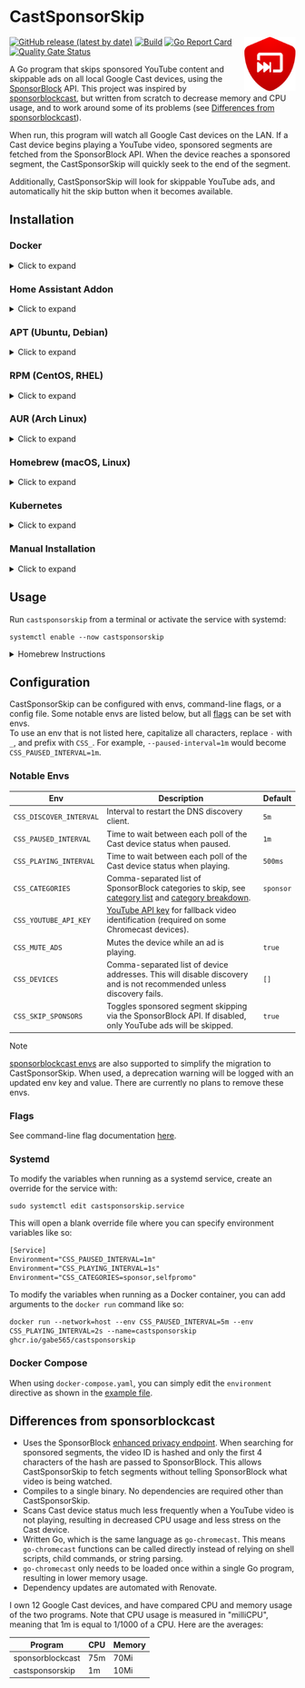 # CastSponsorSkip

<img src="./assets/icon.svg" alt="CastSponsorSkip Icon" align="right" width="90">

[![GitHub release (latest by date)](https://img.shields.io/github/v/release/gabe565/CastSponsorSkip)](https://github.com/gabe565/CastSponsorSkip/releases)
[![Build](https://github.com/gabe565/CastSponsorSkip/actions/workflows/build.yml/badge.svg)](https://github.com/gabe565/CastSponsorSkip/actions/workflows/build.yml)
[![Go Report Card](https://goreportcard.com/badge/github.com/gabe565/CastSponsorSkip)](https://goreportcard.com/report/github.com/gabe565/CastSponsorSkip)
[![Quality Gate Status](https://sonarcloud.io/api/project_badges/measure?project=gabe565_CastSponsorSkip&metric=alert_status)](https://sonarcloud.io/summary/new_code?id=gabe565_CastSponsorSkip)

A Go program that skips sponsored YouTube content and skippable ads on all local Google Cast devices, using the [SponsorBlock](https://github.com/ajayyy/SponsorBlock) API. This project was inspired by [sponsorblockcast](https://github.com/nichobi/sponsorblockcast), but written from scratch to decrease memory and CPU usage, and to work around some of its problems (see [Differences from sponsorblockcast](#differences-from-sponsorblockcast)).

When run, this program will watch all Google Cast devices on the LAN. If a Cast device begins playing a YouTube video, sponsored segments are fetched from the SponsorBlock API. When the device reaches a sponsored segment, the CastSponsorSkip will quickly seek to the end of the segment.

Additionally, CastSponsorSkip will look for skippable YouTube ads, and automatically hit the skip button when it becomes available.

## Installation

### Docker

<details>
  <summary>Click to expand</summary>

  You can [install Docker](https://docs.docker.com/engine/install/) directly or use [Docker Compose](https://docs.docker.com/compose/install/) (Or use Podman, Portainer, etc). Please note you *MUST* use the `host` network as shown below for cli or in the example `docker-compose` file.

  #### Docker
  Run the below commands as root or a member of the `docker` group:
  ```shell
  docker run --network=host --name=castsponsorskip ghcr.io/gabe565/castsponsorskip
  ```

  #### Docker Compose
  First you will need a `docker-compose.yaml` file, such as the [one included in this repo](docker-compose.yaml). Run the below commands as root or a member of the `docker` group:
  ```shell
  docker compose up -d
  ```
</details>


### Home Assistant Addon

<details>
  <summary>Click to expand</summary>

A Home Assistant addon is provided by @alexbelgium and @bruvv. See [alexbelgium/hassio-addons](https://github.com/alexbelgium/hassio-addons/tree/master/sponsorblockcast) for installation instructions.
</details>


### APT (Ubuntu, Debian)

<details>
  <summary>Click to expand</summary>

1. If you don't have it already, install the `ca-certificates` package
   ```shell
   sudo apt install ca-certificates
   ```

2. Add gabe565 apt repository
   ```
   echo 'deb [trusted=yes] https://apt.gabe565.com /' | sudo tee /etc/apt/sources.list.d/gabe565.list
   ```

3. Update apt repositories
   ```shell
   sudo apt update
   ```

4. Install CastSponsorSkip
   ```shell
   sudo apt install castsponsorskip
   ```
</details>

### RPM (CentOS, RHEL)

<details>
  <summary>Click to expand</summary>

1. If you don't have it already, install the `ca-certificates` package
   ```shell
   sudo dnf install ca-certificates
   ```

2. Add gabe565 rpm repository to `/etc/yum.repos.d/gabe565.repo`
   ```ini
   [gabe565]
   name=gabe565
   baseurl=https://rpm.gabe565.com
   enabled=1
   gpgcheck=0
   ```

3. Install CastSponsorSkip
   ```shell
   sudo dnf install castsponsorskip
   ```
</details>

### AUR (Arch Linux)

<details>
  <summary>Click to expand</summary>

Install [castsponsorskip-bin](https://aur.archlinux.org/packages/castsponsorskip-bin) with your [AUR helper](https://wiki.archlinux.org/index.php/AUR_helpers) of choice.
</details>

### Homebrew (macOS, Linux)

<details>
  <summary>Click to expand</summary>

Install CastSponsorSkip from [gabe565/homebrew-tap](https://github.com/gabe565/homebrew-tap):
```shell
brew install gabe565/tap/castsponsorskip
```
</details>

### Kubernetes

<details>
  <summary>Click to expand</summary>

CastSponsorSkip doesn't require a Service or Ingress, so it's simple to host in Kubernetes with a single Deployment. The only gotcha is that `hostNetwork` must be enabled for device discovery to work.

A Helm chart is available to make Kubernetes deployment even simpler.
For more information, see
[charts.gabe565.com](https://charts.gabe565.com/charts/castsponsorskip/) or
[Artifact Hub](https://artifacthub.io/packages/helm/gabe565/castsponsorskip).
</details>

### Manual Installation

<details>
  <summary>Click to expand</summary>

Download and run the [latest release binary](https://github.com/gabe565/CastSponsorSkip/releases/latest) for your system and architecture.
</details>

## Usage
Run `castsponsorskip` from a terminal or activate the service with systemd:
```shell
systemctl enable --now castsponsorskip
````

<details>
  <summary>Homebrew Instructions</summary>

  Use [brew services](https://github.com/Homebrew/homebrew-services) to start CastSponsorSkip:
  ```shell
  brew services start castsponsorskip
  ```
</details>

## Configuration
CastSponsorSkip can be configured with envs, command-line flags, or a config file. Some notable envs are listed below, but all [flags](./docs/castsponsorskip.md) can be set with envs.  
To use an env that is not listed here, capitalize all characters, replace `-` with `_`, and prefix with `CSS_`. For example, `--paused-interval=1m` would become `CSS_PAUSED_INTERVAL=1m`.

### Notable Envs
| Env                     | Description                                                                                                                                                                                                           | Default   |
|-------------------------|-----------------------------------------------------------------------------------------------------------------------------------------------------------------------------------------------------------------------|-----------|
| `CSS_DISCOVER_INTERVAL` | Interval to restart the DNS discovery client.                                                                                                                                                                         | `5m`      |
| `CSS_PAUSED_INTERVAL`   | Time to wait between each poll of the Cast device status when paused.                                                                                                                                                 | `1m`      |
| `CSS_PLAYING_INTERVAL`  | Time to wait between each poll of the Cast device status when playing.                                                                                                                                                | `500ms`   |
| `CSS_CATEGORIES`        | Comma-separated list of SponsorBlock categories to skip, see [category list](https://wiki.sponsor.ajay.app/w/Types#Category) and [category breakdown](https://wiki.sponsor.ajay.app/w/Guidelines#Category_Breakdown). | `sponsor` |
| `CSS_YOUTUBE_API_KEY`   | [YouTube API key](https://developers.google.com/youtube/registering_an_application) for fallback video identification (required on some Chromecast devices).                                                          | ` `       |
| `CSS_MUTE_ADS`          | Mutes the device while an ad is playing.                                                                                                                                                                              | `true`    |
| `CSS_DEVICES`           | Comma-separated list of device addresses. This will disable discovery and is not recommended unless discovery fails.                                                                                                  | `[]`      |
| `CSS_SKIP_SPONSORS`     | Toggles sponsored segment skipping via the SponsorBlock API. If disabled, only YouTube ads will be skipped.                                                                                                           | `true`    |

> [!NOTE]
> [sponsorblockcast envs](https://github.com/nichobi/sponsorblockcast#configuration) are also supported to simplify the migration to CastSponsorSkip. When used, a deprecation warning will be logged with an updated env key and value. There are currently no plans to remove these envs.

### Flags
See command-line flag documentation [here](./docs/castsponsorskip.md).

### Systemd
To modify the variables when running as a systemd service, create an override for the service with:

```shell
sudo systemctl edit castsponsorskip.service
```

This will open a blank override file where you can specify environment variables like so:
```
[Service]
Environment="CSS_PAUSED_INTERVAL=1m"
Environment="CSS_PLAYING_INTERVAL=1s"
Environment="CSS_CATEGORIES=sponsor,selfpromo"
```

To modify the variables when running as a Docker container, you can add arguments to the `docker run` command like so:

```shell
docker run --network=host --env CSS_PAUSED_INTERVAL=5m --env CSS_PLAYING_INTERVAL=2s --name=castsponsorskip ghcr.io/gabe565/castsponsorskip
```

### Docker Compose
When using `docker-compose.yaml`, you can simply edit the `environment` directive as shown in the [example file](./docker-compose.yaml).

## Differences from sponsorblockcast
- Uses the SponsorBlock [enhanced privacy endpoint](https://wiki.sponsor.ajay.app/w/API_Docs#GET_/api/skipSegments/:sha256HashPrefix). When searching for sponsored segments, the video ID is hashed and only the first 4 characters of the hash are passed to SponsorBlock. This allows CastSponsorSkip to fetch segments without telling SponsorBlock what video is being watched.
- Compiles to a single binary. No dependencies are required other than CastSponsorSkip.
- Scans Cast device status much less frequently when a YouTube video is not playing, resulting in decreased CPU usage and less stress on the Cast device.
- Written Go, which is the same language as `go-chromecast`. This means `go-chromecast` functions can be called directly instead of relying on shell scripts, child commands, or string parsing.
- `go-chromecast` only needs to be loaded once within a single Go program, resulting in lower memory usage.
- Dependency updates are automated with Renovate.

I own 12 Google Cast devices, and have compared CPU and memory usage of the two programs. Note that CPU usage is measured in "milliCPU", meaning that 1m is equal to 1/1000 of a CPU. Here are the averages:

| Program             | CPU | Memory |
|---------------------|-----|--------|
| sponsorblockcast    | 75m | 70Mi   |
| castsponsorskip | 1m  | 10Mi   |
